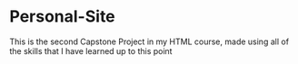 # Personal-Site
This is the second Capstone Project in my HTML course, made using all of the skills that I have learned up to this point
